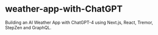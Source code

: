 # weather-app-with-ChatGPT
Building an AI Weather App with ChatGPT-4  using Next.js, React, Tremor, StepZen and GraphQL.

